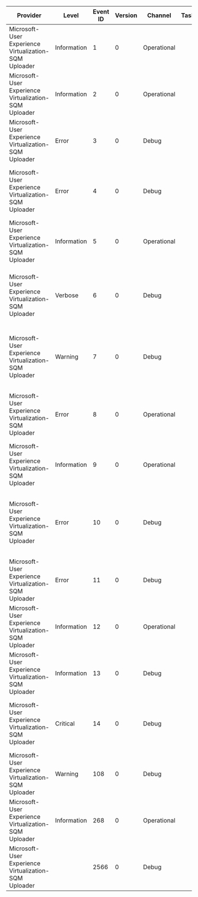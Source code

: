 Provider                                               |  Level        |  Event ID  |  Version  |  Channel      |  Task  |  Opcode  |  Keyword  |  Message
-------------------------------------------------------|---------------|------------|-----------|---------------|--------|----------|-----------|----------------------------------------------------------------------------------------------
Microsoft-User Experience Virtualization-SQM Uploader  |  Information  |  1         |  0        |  Operational  |        |  Start   |           |
Microsoft-User Experience Virtualization-SQM Uploader  |  Information  |  2         |  0        |  Operational  |        |          |           |
Microsoft-User Experience Virtualization-SQM Uploader  |  Error        |  3         |  0        |  Debug        |        |          |           |  An error occurred while initializing COM.Error: {hresult}
Microsoft-User Experience Virtualization-SQM Uploader  |  Error        |  4         |  0        |  Debug        |        |          |           |  An error occurred while uploading the SQM data files.Error: {WString1}
Microsoft-User Experience Virtualization-SQM Uploader  |  Information  |  5         |  0        |  Operational  |        |          |           |
Microsoft-User Experience Virtualization-SQM Uploader  |  Verbose      |  6         |  0        |  Debug        |        |          |           |  SQM data file {filename} was successfully uploaded (HTTP response {http}).
Microsoft-User Experience Virtualization-SQM Uploader  |  Warning      |  7         |  0        |  Debug        |        |          |           |  There was an error ({hr}) uploading SQM data file {filename} (HTTP response {http})
Microsoft-User Experience Virtualization-SQM Uploader  |  Error        |  8         |  0        |  Operational  |        |          |           |  There was an error uploading the SQM data files.SQMAPI error code: {error}
Microsoft-User Experience Virtualization-SQM Uploader  |  Information  |  9         |  0        |  Operational  |        |          |           |
Microsoft-User Experience Virtualization-SQM Uploader  |  Error        |  10        |  0        |  Debug        |        |          |           |  An error of type std::exception occurred while uploading the SQM data files.Error: {String1}
Microsoft-User Experience Virtualization-SQM Uploader  |  Error        |  11        |  0        |  Debug        |        |          |           |
Microsoft-User Experience Virtualization-SQM Uploader  |  Information  |  12        |  0        |  Operational  |        |          |           |  {uint32} SQM data file(s) will be uploaded.
Microsoft-User Experience Virtualization-SQM Uploader  |  Information  |  13        |  0        |  Debug        |        |          |           |  SQM data files matching the following pattern will be uploaded: '{WString1}'
Microsoft-User Experience Virtualization-SQM Uploader  |  Critical     |  14        |  0        |  Debug        |        |          |           |  The SQM library could not be initialized due to the following error: {error}
Microsoft-User Experience Virtualization-SQM Uploader  |  Warning      |  108       |  0        |  Debug        |        |          |           |
Microsoft-User Experience Virtualization-SQM Uploader  |  Information  |  268       |  0        |  Operational  |        |          |           |
Microsoft-User Experience Virtualization-SQM Uploader  |               |  2566      |  0        |  Debug        |        |          |           |
